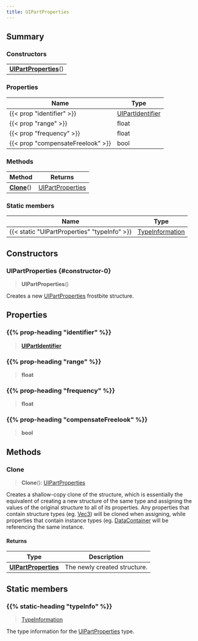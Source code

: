 ```yaml
---
title: UIPartProperties
---
```



## Summary
### Constructors
| |
| ----------- |
| **[UIPartProperties](#constructor-0)**() |

### Properties
| Name | Type |
| ---- | ---- |
| {{< prop "identifier" >}} | [UIPartIdentifier](/vext/ref/fb/uipartidentifier) |
| {{< prop "range" >}} | float |
| {{< prop "frequency" >}} | float |
| {{< prop "compensateFreelook" >}} | bool |

### Methods
| Method | Returns |
| ------ | ---- |
| **[Clone](#clone)**() | [UIPartProperties](/vext/ref/fb/uipartproperties) |

### Static members
| Name | Type |
| ---- | ---- |
| {{< static "UIPartProperties" "typeInfo" >}} | [TypeInformation](/vext/ref/shared/class/typeinformation) |

## Constructors
### UIPartProperties {#constructor-0}
> **UIPartProperties**()

Creates a new [UIPartProperties](/vext/ref/fb/uipartproperties) frostbite structure.

## Properties
### {{% prop-heading "identifier" %}}
> **[UIPartIdentifier](/vext/ref/fb/uipartidentifier)**

### {{% prop-heading "range" %}}
> **float**

### {{% prop-heading "frequency" %}}
> **float**

### {{% prop-heading "compensateFreelook" %}}
> **bool**

## Methods
### Clone
> **Clone**(): [UIPartProperties](/vext/ref/fb/uipartproperties)

Creates a shallow-copy clone of the structure, which is essentially the equivalent of creating a new structure of the same type and assigning the values of the original structure to all of its properties. Any properties that contain structure types (eg. [Vec3](/vext/ref/shared/class/vec3)) will be cloned when assigning, while properties that contain instance types (eg. [DataContainer](/vext/ref/shared/class/datacontainer) will be referencing the same instance.

#### Returns
| Type | Description |
| ---- | ----------- |
| **[UIPartProperties](/vext/ref/fb/uipartproperties)** | The newly created structure. |

## Static members
### {{% static-heading "typeInfo" %}}
> [TypeInformation](/vext/ref/shared/class/typeinformation)

The type information for the [UIPartProperties](/vext/ref/fb/uipartproperties) type.

